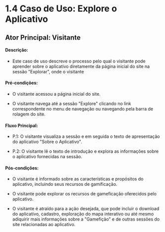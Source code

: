 # 1.4 Caso de Uso: Explore o Aplicativo

## Ator Principal: Visitante

#### Descrição: 

- Este caso de uso descreve o processo pelo qual o visitante pode aprender sobre o aplicativo diretamente da página inicial do site na sessão "Explorar", onde o visitante 

#### Pré-condições:

- O visitante acessou a página inicial do site.

- O visitante navega até a sessão "Explore" clicando no link correspondente no menu de navegação ou navegando pela barra de rolagem do site.

#### Fluxo Principal:

- P.1: O visitante visualiza a sessão e em seguida o texto de apresentação do aplicativo "Sobre o Aplicativo".

- P.2: O visitante lê o texto de introdução e explora as informações sobre o aplicativo fornecidas na sessão.

#### Pós-condições:

- O visitante é informado sobre as características e propósitos do aplicativo, incluindo seus recursos de gamificação.

- O visitante pode explorar os recursos de gameficação oferecidos pelo aplicativo.

- O visitante é atraído para a ação desejada, que pode incluir o download do aplicativo, cadastro, exploração do mapa interativo ou até mesmo adiquirir mais informações sobre a "Gamefição" e de outras sessões do site relacionadas ao aplicativo.